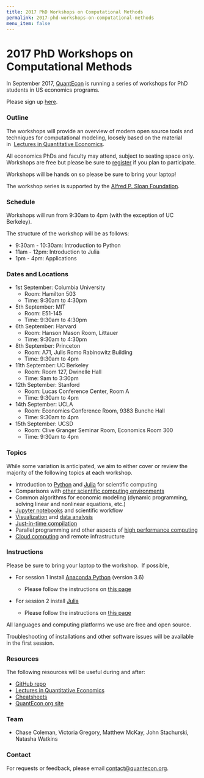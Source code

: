 ```yaml
---
title: 2017 PhD Workshops on Computational Methods
permalink: 2017-phd-workshops-on-computational-methods
menu_item: false
---
```

# 2017 PhD Workshops on Computational Methods


In September 2017, [QuantEcon](https://quantecon.org/) is running a series of workshops for PhD students in US economics programs.

Please sign up [here](https://goo.gl/forms/vB1lVobzxfHhAg4g1).

### Outline

The workshops will provide an overview of modern open source tools and techniques for computational modeling, loosely based on the material in  [Lectures in Quantitative Economics](https://lectures.quantecon.org/).

All economics PhDs and faculty may attend, subject to seating space only. Workshops are free but please be sure to [register](http://goo.gl/forms/Lq0t6gPzDoPbh3JJ3) if you plan to participate.

Workshops will be hands on so please be sure to bring your laptop!  

The workshop series is supported by the [Alfred P. Sloan Foundation](https://sloan.org/).

### Schedule

Workshops will run from 9:30am to 4pm (with the exception of UC Berkeley).

The structure of the workshop will be as follows:

*   9:30am - 10:30am: Introduction to Python
*   11am - 12pm: Introduction to Julia
*   1pm - 4pm: Applications

### Dates and Locations

*   1st September: Columbia University
    *   Room: Hamilton 503
    *   Time: 9:30am to 4:30pm 
*   5th September: MIT
    *   Room: E51-145
    *   Time: 9:30am to 4:30pm
*   6th September: Harvard
    *   Room: Hanson Mason Room, Littauer
    *   Time: 9:30am to 4:30pm
*   8th September: Princeton
    *   Room: A71, Julis Romo Rabinowitz Building
    *   Time: 9:30am to 4pm
*   11th September: UC Berkeley
    *   Room: Room 127, Dwinelle Hall
    *   Time: 9am to 3:30pm
*   12th September: Stanford
    *   Room: Lucas Conference Center, Room A
    *   Time: 9:30am to 4pm
*   14th September: UCLA
    *   Room: Economics Conference Room, 9383 Bunche Hall
    *   Time: 9:30am to 4pm 
*   15th September: UCSD
    *   Room: Clive Granger Seminar Room, Economics Room 300
    *   Time: 9:30am to 4pm

### Topics

While some variation is anticipated, we aim to either cover or review the majority of the following topics at each workshop.

*   Introduction to [Python](https://www.python.org/) and [Julia](https://julialang.org/) for scientific computing
*   Comparisons with [other scientific computing environments](https://www.mathworks.com/products/matlab.html)
*   Common algorithms for economic modeling (dynamic programming, solving linear and nonlinear equations, etc.)
*   [Jupyter notebooks](http://jupyter.org/) and scientific workflow
*   [Visualization](https://matplotlib.org/) and [data analysis](http://pandas.pydata.org/)
*   [Just-in-time compilation](https://en.wikipedia.org/wiki/Just-in-time_compilation)
*   Parallel programming and other aspects of [high performance computing](https://aws.amazon.com/hpc/)
*   [Cloud computing](https://aws.amazon.com/solutions) and remote infrastructure

### Instructions

Please be sure to bring your laptop to the workshop.  If possible,

*   For session 1 install [Anaconda Python](https://www.anaconda.com/download/) (version 3.6) 

    *   Please follow the instructions on [this page](https://lectures.quantecon.org/py/getting_started.html)
*   For session 2 install [Julia](http://julialang.org/downloads)

    *   Please follow the instructions on [this page](https://lectures.quantecon.org/jl/getting_started.html)

All languages and computing platforms we use are free and open source.  

Troubleshooting of installations and other software issues will be available in the first session.

### Resources

The following resources will be useful during and after:

*   [GitHub repo](https://github.com/QuantEcon/phd_workshops)
*   [Lectures in Quantitative Economics](https://lectures.quantecon.org/)
*   [Cheatsheets](https://cheatsheets.quantecon.org/)
*   [QuantEcon org site](https://quantecon.org/)

### Team

*   Chase Coleman, Victoria Gregory, Matthew McKay, John Stachurski, Natasha Watkins

### Contact

For requests or feedback, please email [contact@quantecon.org](mailto:contact@quantecon.org).